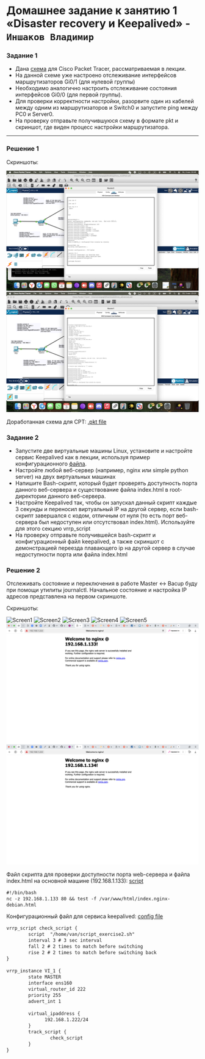 # Домашнее задание к занятию 1 «Disaster recovery и Keepalived» - `Иншаков Владимир`

### Задание 1
- Дана [схема](1/hsrp_advanced.pkt) для Cisco Packet Tracer, рассматриваемая в лекции.
- На данной схеме уже настроено отслеживание интерфейсов маршрутизаторов Gi0/1 (для нулевой группы)
- Необходимо аналогично настроить отслеживание состояния интерфейсов Gi0/0 (для первой группы).
- Для проверки корректности настройки, разорвите один из кабелей между одним из маршрутизаторов и Switch0 и запустите ping между PC0 и Server0.
- На проверку отправьте получившуюся схему в формате pkt и скриншот, где виден процесс настройки маршрутизатора.

------

### Решение 1

Скриншоты:

![Screen1](https://github.com/MrVanG0gh/Netology_sflt_01/blob/main/screenshots/Screen1_1.png)
![Screen2](https://github.com/MrVanG0gh/Netology_sflt_01/blob/main/screenshots/Screen1_2.png)

Доработанная схема для CPT:
[.pkt file](https://github.com/MrVanG0gh/Netology_sflt_01/blob/main/files/Exercise1.pkt)



### Задание 2
- Запустите две виртуальные машины Linux, установите и настройте сервис Keepalived как в лекции, используя пример конфигурационного [файла](1/keepalived-simple.conf).
- Настройте любой веб-сервер (например, nginx или simple python server) на двух виртуальных машинах
- Напишите Bash-скрипт, который будет проверять доступность порта данного веб-сервера и существование файла index.html в root-директории данного веб-сервера.
- Настройте Keepalived так, чтобы он запускал данный скрипт каждые 3 секунды и переносил виртуальный IP на другой сервер, если bash-скрипт завершался с кодом, отличным от нуля (то есть порт веб-сервера был недоступен или отсутствовал index.html). Используйте для этого секцию vrrp_script
- На проверку отправьте получившейся bash-скрипт и конфигурационный файл keepalived, а также скриншот с демонстрацией переезда плавающего ip на другой сервер в случае недоступности порта или файла index.html

### Решение 2

Отслеживать состояние и переключения в работе Master <-> Bacup буду при помощи утилиты journalctl.
Начальное состояние и настройка IP адресов представлена на первом скриншоте.

Скриншоты:

![Screen1](https://github.com/MrVanG0gh/Netology_sflt_01/blob/main/screenshots/Screen2_1.png)
![Screen2](https://github.com/MrVanG0gh/Netology_sflt_01/blob/main/screenshots/Screen2_2.png)
![Screen3](https://github.com/MrVanG0gh/Netology_sflt_01/blob/main/screenshots/Screen2_3.png)
![Screen4](https://github.com/MrVanG0gh/Netology_sflt_01/blob/main/screenshots/Screen2_4.png)
![Screen5](https://github.com/MrVanG0gh/Netology_sflt_01/blob/main/screenshots/Screen2_5.png)
![Screen6](https://github.com/MrVanG0gh/Netology_sflt_01/blob/main/screenshots/Screen2_6.png)
![Screen7](https://github.com/MrVanG0gh/Netology_sflt_01/blob/main/screenshots/Screen2_7.png)


Файл скрипта для проверки доступности порта web-сервера и файла index.html на основной машине (192.168.1.133):
[script](https://github.com/MrVanG0gh/Netology_sflt_01/blob/main/files/script_exercise2.sh)

```
#!/bin/bash
nc -z 192.168.1.133 80 && test -f /var/www/html/index.nginx-debian.html
```

Конфигурационный файл для сервиса keepalived:
[config file](https://github.com/MrVanG0gh/Netology_sflt_01/blob/main/files/keepalived.conf)


```
vrrp_script check_script {
        script  "/home/van/script_exercise2.sh"
        interval 3 # 3 sec interval
        fall 2 # 2 times to match before switching
        rise 2 # 2 times to match before switching back
}

vrrp_instance VI_1 {
        state MASTER
        interface ens160
        virtual_router_id 222
        priority 255
        advert_int 1

        virtual_ipaddress {
              192.168.1.222/24
        }
        track_script {
                check_script
        }
}

```
